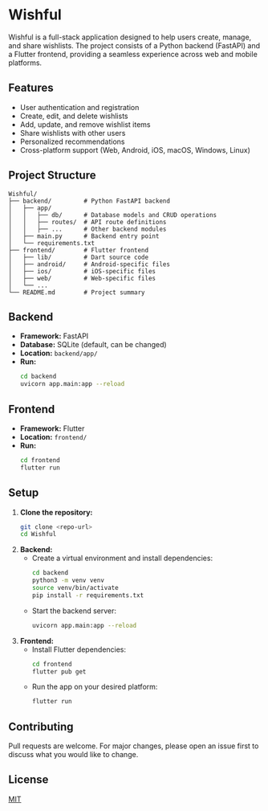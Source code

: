 # Wishful

Wishful is a full-stack application designed to help users create, manage, and share wishlists. The project consists of a Python backend (FastAPI) and a Flutter frontend, providing a seamless experience across web and mobile platforms.

## Features

- User authentication and registration
- Create, edit, and delete wishlists
- Add, update, and remove wishlist items
- Share wishlists with other users
- Personalized recommendations
- Cross-platform support (Web, Android, iOS, macOS, Windows, Linux)

## Project Structure

```
Wishful/
├── backend/         # Python FastAPI backend
│   ├── app/
│   │   ├── db/      # Database models and CRUD operations
│   │   ├── routes/  # API route definitions
│   │   ├── ...      # Other backend modules
│   ├── main.py      # Backend entry point
│   └── requirements.txt
├── frontend/        # Flutter frontend
│   ├── lib/         # Dart source code
│   ├── android/     # Android-specific files
│   ├── ios/         # iOS-specific files
│   ├── web/         # Web-specific files
│   └── ...
└── README.md        # Project summary
```

## Backend
- **Framework:** FastAPI
- **Database:** SQLite (default, can be changed)
- **Location:** `backend/app/`
- **Run:**
  ```sh
  cd backend
  uvicorn app.main:app --reload
  ```

## Frontend
- **Framework:** Flutter
- **Location:** `frontend/`
- **Run:**
  ```sh
  cd frontend
  flutter run
  ```

## Setup
1. **Clone the repository:**
   ```sh
   git clone <repo-url>
   cd Wishful
   ```
2. **Backend:**
   - Create a virtual environment and install dependencies:
     ```sh
     cd backend
     python3 -m venv venv
     source venv/bin/activate
     pip install -r requirements.txt
     ```
   - Start the backend server:
     ```sh
     uvicorn app.main:app --reload
     ```
3. **Frontend:**
   - Install Flutter dependencies:
     ```sh
     cd frontend
     flutter pub get
     ```
   - Run the app on your desired platform:
     ```sh
     flutter run
     ```

## Contributing
Pull requests are welcome. For major changes, please open an issue first to discuss what you would like to change.

## License
[MIT](LICENSE)
